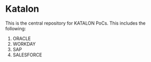 # Katalon


This is the central repository for KATALON PoCs.  This includes the following:
1. ORACLE
2. WORKDAY
3. SAP
4. SALESFORCE
